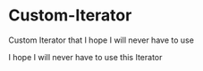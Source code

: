# Custom-Iterator


Custom Iterator that I hope I will never have to use

I hope I will never have to use this Iterator
